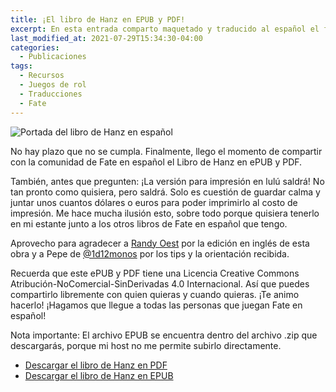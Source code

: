 ```yaml
---
title: ¡El libro de Hanz en EPUB y PDF!
excerpt: En esta entrada comparto maquetado y traducido al español el famoso Libro de Hanz: la guía para jugar Fate RPG. 
last_modified_at: 2021-07-29T15:34:30-04:00
categories:
  - Publicaciones
tags:
  - Recursos
  - Juegos de rol
  - Traducciones
  - Fate
---
```

![Portada del libro de Hanz en español](https://laesquinadelrol.files.wordpress.com/2021/07/black-and-white-flat-minimalist-bag-business-animated-social-media-graphic.png)

No hay plazo que no se cumpla. Finalmente, llego el momento de compartir con la comunidad de Fate en español el Libro de Hanz en ePUB y PDF.

También, antes que pregunten: ¡La versión para impresión en lulú saldrá! No tan pronto como quisiera, pero saldrá. Solo es cuestión de guardar calma y juntar unos cuantos dólares  o euros para poder imprimirlo al costo de impresión. Me hace mucha ilusión esto, sobre todo porque quisiera tenerlo en mi estante junto a los otros libros de Fate en español que tengo.

Aprovecho para agradecer a [Randy Oest](https://twitter.com/amazingrando) por la edición en inglés de esta obra y a Pepe de [@1d12monos](https://twitter.com/1d12monos) por los tips y la orientación recibida.

Recuerda que este ePUB y PDF tiene una Licencia Creative Commons Atribución-NoComercial-SinDerivadas 4.0 Internacional. Así que puedes compartirlo libremente con quien quieras y cuando quieras. ¡Te animo hacerlo! ¡Hagamos que llegue a todas las personas que juegan Fate en español!

Nota importante: El archivo EPUB se encuentra dentro del archivo .zip que descargarás, porque mi host no me permite subirlo directamente.

- [Descargar el libro de Hanz en PDF](https://laesquinadelrol.files.wordpress.com/2021/08/librodehanz-es.pdf)
- [Descargar el libro de Hanz en EPUB](https://laesquinadelrol.files.wordpress.com/2021/07/es-librodehanz.zip)


<script type='text/javascript' src='https://storage.ko-fi.com/cdn/widget/Widget_2.js'></script><script type='text/javascript'>kofiwidget2.init('Invítame un café', '#29abe0', 'X8X035NUM');kofiwidget2.draw();</script>
